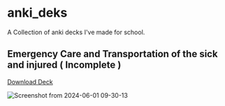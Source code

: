 # anki_deks
A Collection of anki decks I've made for school.

## Emergency Care and Transportation of the sick and injured ( Incomplete )
[ Download Deck](Emergency_care_and_transport_of_the_sick_and_injured.colpkg)

![Screenshot from 2024-06-01 09-30-13](https://github.com/Brandon-Huu/anki_deks/assets/103440971/06a28196-a9ee-4f82-8b48-95696f7dd430)

